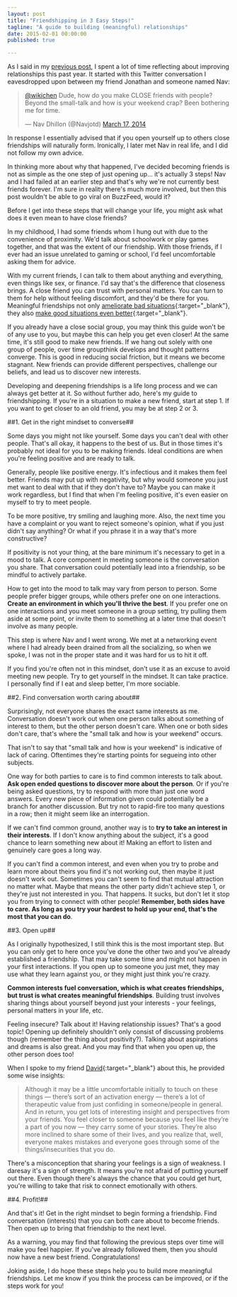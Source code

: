 ```yaml
---
layout: post
title: "Friendshipping in 3 Easy Steps!"
tagline: "A guide to building (meaningful) relationships"
date: 2015-02-01 00:00:00
published: true

---
```


As I said in my [previous post](/blog/20-14-hindsight), I spent a lot of time 
reflecting about improving relationships this past year. It started with this 
Twitter conversation I eavesdropped upon between my friend Jonathan and someone 
named Nav:

<blockquote class="twitter-tweet" data-conversation="none" lang="en"><p><a href="https://twitter.com/wikichen">@wikichen</a> Dude, how do you make CLOSE friends with people? Beyond the small-talk and how is your weekend crap? Been bothering me for time.</p>&mdash; Nav Dhillon (@Navjotd) <a href="https://twitter.com/Navjotd/status/445673386547503104">March 17, 2014</a></blockquote>
<script async src="//platform.twitter.com/widgets.js" charset="utf-8"></script>

In response I essentially advised that if you open yourself up to others close 
friendships will naturally form. Ironically, I later met Nav in real life, and I 
did not follow my own advice.

In thinking more about why that happened, I've decided becoming friends is not 
as simple as the one step of just opening up... it's actually 3 steps! Nav and I 
had failed at an earlier step and that's why we're not currently best friends 
forever. I'm sure in reality there's much more involved, but then this post 
wouldn't be able to go viral on BuzzFeed, would it?

Before I get into these steps that will change your life, you might ask what 
does it even mean to have close friends?

In my childhood, I had some friends whom I hung out with due to the convenience 
of proximity. We'd talk about schoolwork or play games together, and that was 
the extent of our friendship. With those friends, if I ever had an issue 
unrelated to gaming or school, I'd feel uncomfortable asking them for advice.

With my current friends, I can talk to them about anything and everything, even 
things like sex, or finance. I'd say that's the difference that closeness 
brings.  A close friend you can trust with personal matters. You can turn to 
them for help without feeling discomfort, and they'd be there for you. 
Meaningful friendships not only [ameliorate bad 
situations](http://www.centreforconfidence.co.uk/flourishing-lives.php?p=cGlkPTIwMSZpZD03ODg=){:target="_blank"}, 
they also [make good situations even 
better](http://www.scientificamerican.com/article/without-friends-or-family-even-extraordinary-experiences-are-disappointing/){:target="_blank"}.

If you already have a close social group, you may think this guide won't be of 
any use to you, but maybe this can help you get even closer! At the same time, 
it's still good to make new friends. If we hang out solely with one group of 
people, over time groupthink develops and thought patterns converge. This is 
good in reducing social friction, but it means we become stagnant. New friends 
can provide different perspectives, challenge our beliefs, and lead us to 
discover new interests.

Developing and deepening friendships is a life long process and we can always 
get better at it. So without further ado, here's my guide to friendshipping. If 
you're in a situation to make a new friend, start at step 1. If you want to get 
closer to an old friend, you may be at step 2 or 3.

##1. Get in the right mindset to converse##

Some days you might not like yourself. Some days you can't deal with other 
people. That's all okay, it happens to the best of us. But in those times it's 
probably not ideal for you to be making friends. Ideal conditions are when 
you're feeling positive and are ready to talk.

Generally, people like positive energy. It's infectious and it makes them feel 
better. Friends may put up with negativity, but why would someone you just met 
want to deal with that if they don't have to? Maybe you can make it work 
regardless, but I find that when I'm feeling positive, it's even easier on 
myself to try to meet people.

To be more positive, try smiling and laughing more. Also, the next time you have 
a complaint or you want to reject someone's opinion, what if you just didn't say 
anything? Or what if you phrase it in a way that's more constructive?

If positivity is not your thing, at the bare minimum it's necessary to get in a 
mood to talk. A core component in meeting someone is the conversation you share. 
That conversation could potentially lead into a friendship, so be mindful to 
actively partake.

How to get into the mood to talk may vary from person to person. Some people 
prefer bigger groups, while others prefer one on one interactions. __Create an 
environment in which you'll thrive the best__. If you prefer one on one 
interactions and you meet someone in a group setting, try pulling them aside at 
some point, or invite them to something at a later time that doesn't involve as 
many people.

This step is where Nav and I went wrong. We met at a networking event where I 
had already been drained from all the socializing, so when we spoke, I was not 
in the proper state and it was hard for us to hit it off.

If you find you're often not in this mindset, don't use it as an excuse to avoid 
meeting new people. Try to get yourself in the mindset. It can take practice. I 
personally find if I eat and sleep better, I'm more sociable.

##2. Find conversation worth caring about##

Surprisingly, not everyone shares the exact same interests as me. Conversation 
doesn't work out when one person talks about something of interest to them, but 
the other person doesn't care. When one or both sides don't care, that's where 
the "small talk and how is your weekend" occurs.

That isn't to say that "small talk and how is your weekend" is indicative of 
lack of caring. Oftentimes they're starting points for segueing into other 
subjects.

One way for both parties to care is to find common interests to talk about. 
__Ask open ended questions to discover more about the person__. Or if you're 
being asked questions, try to respond with more than just one word answers. 
Every new piece of information given could potentially be a branch for another 
discussion. But try not to rapid-fire too many questions in a row; then it might 
seem like an interrogation.

If we can't find common ground, another way is to __try to take an interest in 
their interests__. If I don't know anything about the subject, it's a good 
chance to learn something new about it! Making an effort to listen and genuinely 
care goes a long way.

If you can't find a common interest, and even when you try to probe and learn 
more about theirs you find it's not working out, then maybe it just doesn't work 
out. Sometimes you can't seem to find that mutual attraction no matter what. 
Maybe that means the other party didn't achieve step 1, or they're just not 
interested in you. That happens. It sucks, but don't let it stop you from trying 
to connect with other people! __Remember, both sides have to care. As long as 
you try your hardest to hold up your end, that's the most that you can do__.

##3. Open up##

As I originally hypothesized, I still think this is the most important step. But 
you can only get to here once you've done the other two and you've already 
established a friendship. That may take some time and might not happen in your 
first interactions. If you open up to someone you just met, they may use what 
they learn against you, or they might just think you're crazy.

__Common interests fuel conversation, which is what creates friendships, but 
trust is what creates meaningful friendships__. Building trust involves sharing 
things about yourself beyond just your interests - your feelings, personal 
matters in your life, etc.

Feeling insecure? Talk about it! Having relationship issues? That's a good 
topic! Opening up definitely shouldn't only consist of discussing problems 
though (remember the thing about positivity?). Talking about aspirations and 
dreams is also great. And you may find that when you open up, the other person 
does too!

When I spoke to my friend [David](http://david-hu.com/){:target="_blank"} about 
this, he provided some wise insights:

> Although it may be a little uncomfortable initially to touch on these things — there’s sort of an activation energy — there’s a lot of therapeutic value from just confiding in someone/people in general. And in return, you get lots of interesting insight and perspectives from your friends. You feel closer to someone because you feel like they’re a part of you now — they carry some of your stories. They’re also more inclined to share some of their lives, and you realize that, well, everyone makes mistakes and everyone goes through some of the things/insecurities that you do.

There's a misconception that sharing your feelings is a sign of weakness. I 
daresay it's a sign of strength. It means you're not afraid of putting yourself 
out there. Even though there's always the chance that you could get hurt, you're 
willing to take that risk to connect emotionally with others.


##4. Profit!##

And that's it! Get in the right mindset to begin forming a friendship. Find 
conversation (interests) that you can both care about to become friends. Then 
open up to bring that friendship to the next level.

As a warning, you may find that following the previous steps over time will make 
you feel happier. If you've already followed them, then you should now have a 
new best friend. Congratulations!

Joking aside, I do hope these steps help you to build more meaningful 
friendships. Let me know if you think the process can be improved, or if the 
steps work for you!
